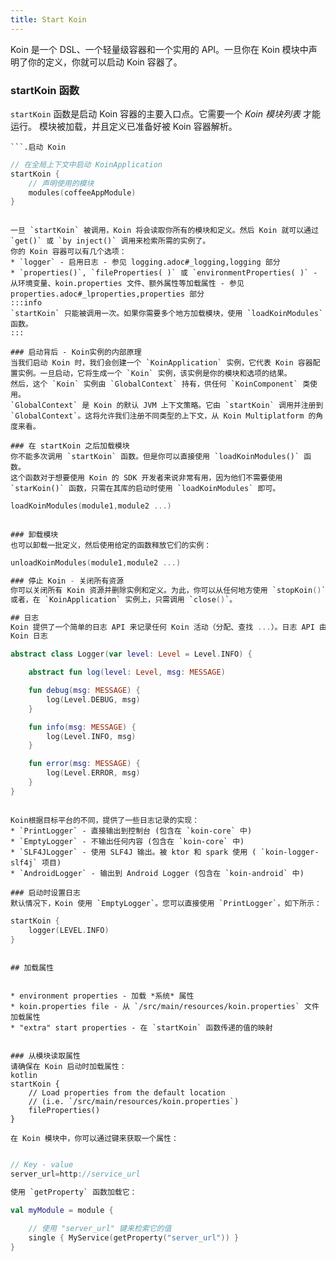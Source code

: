 ```yaml
---
title: Start Koin
---
```

Koin 是一个 DSL、一个轻量级容器和一个实用的 API。一旦你在 Koin 模块中声明了你的定义，你就可以启动 Koin 容器了。

### startKoin 函数
`startKoin` 函数是启动 Koin 容器的主要入口点。它需要一个 *Koin 模块列表* 才能运行。
模块被加载，并且定义已准备好被 Koin 容器解析。
```
```.启动 Koin
```
```kotlin
// 在全局上下文中启动 KoinApplication
startKoin {
    // 声明使用的模块
    modules(coffeeAppModule)
}
```
```

一旦 `startKoin` 被调用，Koin 将会读取你所有的模块和定义。然后 Koin 就可以通过 `get()` 或 `by inject()` 调用来检索所需的实例了。
你的 Koin 容器可以有几个选项：
* `logger` - 启用日志 - 参见 logging.adoc#_logging,logging 部分
* `properties()`, `fileProperties( )` 或 `environmentProperties( )` - 从环境变量、koin.properties 文件、额外属性等加载属性 - 参见 properties.adoc#_lproperties,properties 部分
:::info
`startKoin` 只能被调用一次。如果你需要多个地方加载模块，使用 `loadKoinModules` 函数。
:::

### 启动背后 - Koin实例的内部原理
当我们启动 Koin 时，我们会创建一个 `KoinApplication` 实例，它代表 Koin 容器配置实例。一旦启动，它将生成一个 `Koin` 实例，该实例是你的模块和选项的结果。
然后，这个 `Koin` 实例由 `GlobalContext` 持有，供任何 `KoinComponent` 类使用。
`GlobalContext` 是 Koin 的默认 JVM 上下文策略。它由 `startKoin` 调用并注册到 `GlobalContext`。这将允许我们注册不同类型的上下文，从 Koin Multiplatform 的角度来看。

### 在 startKoin 之后加载模块
你不能多次调用 `startKoin` 函数。但是你可以直接使用 `loadKoinModules()` 函数。
这个函数对于想要使用 Koin 的 SDK 开发者来说非常有用，因为他们不需要使用 `starKoin()` 函数，只需在其库的启动时使用 `loadKoinModules` 即可。
```
```kotlin
loadKoinModules(module1,module2 ...)
```
```

### 卸载模块
也可以卸载一批定义，然后使用给定的函数释放它们的实例：
```
```kotlin
unloadKoinModules(module1,module2 ...)

### 停止 Koin - 关闭所有资源
你可以关闭所有 Koin 资源并删除实例和定义。为此，你可以从任何地方使用 `stopKoin()` 函数来停止 Koin `GlobalContext`。
或者，在 `KoinApplication` 实例上，只需调用 `close()`。

## 日志
Koin 提供了一个简单的日志 API 来记录任何 Koin 活动（分配、查找 ...）。日志 API 由以下类表示：
Koin 日志

```
```kotlin
abstract class Logger(var level: Level = Level.INFO) {

    abstract fun log(level: Level, msg: MESSAGE)

    fun debug(msg: MESSAGE) {
        log(Level.DEBUG, msg)
    }

    fun info(msg: MESSAGE) {
        log(Level.INFO, msg)
    }

    fun error(msg: MESSAGE) {
        log(Level.ERROR, msg)
    }
}
```
```

Koin根据目标平台的不同，提供了一些日志记录的实现：
* `PrintLogger` - 直接输出到控制台 (包含在 `koin-core` 中)
* `EmptyLogger` - 不输出任何内容 (包含在 `koin-core` 中)
* `SLF4JLogger` - 使用 SLF4J 输出。被 ktor 和 spark 使用 ( `koin-logger-slf4j` 项目)
* `AndroidLogger` - 输出到 Android Logger (包含在 `koin-android` 中)

### 启动时设置日志
默认情况下，Koin 使用 `EmptyLogger`。您可以直接使用 `PrintLogger`，如下所示：

```
```kotlin
startKoin {
    logger(LEVEL.INFO)
}
```
```

## 加载属性
```
```你可以在启动时加载几种类型的属性：

* environment properties - 加载 *系统* 属性
* koin.properties file - 从 `/src/main/resources/koin.properties` 文件加载属性
* "extra" start properties - 在 `startKoin` 函数传递的值的映射

```
```

### 从模块读取属性
请确保在 Koin 启动时加载属性：
kotlin
startKoin {
    // Load properties from the default location
    // (i.e. `/src/main/resources/koin.properties`)
    fileProperties()
}

在 Koin 模块中，你可以通过键来获取一个属性：
```
```在 /src/main/resources/koin.properties 文件中
```
```java
// Key - value
server_url=http://service_url

使用 `getProperty` 函数加载它：
```
```kotlin
val myModule = module {

    // 使用 "server_url" 键来检索它的值
    single { MyService(getProperty("server_url")) }
}
```
```
